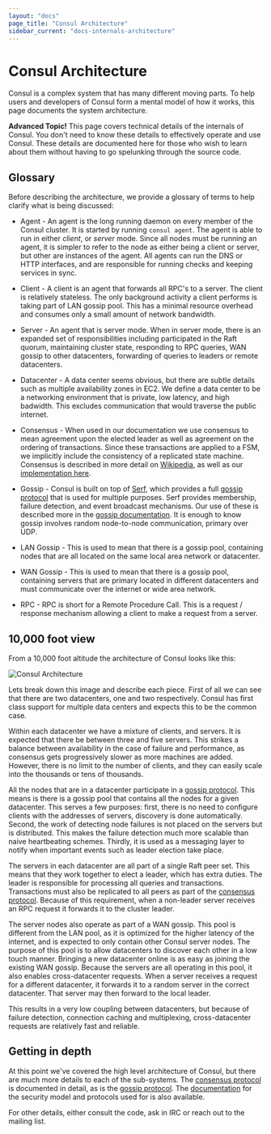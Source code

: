 ```yaml
---
layout: "docs"
page_title: "Consul Architecture"
sidebar_current: "docs-internals-architecture"
---
```


# Consul Architecture

Consul is a complex system that has many different moving parts. To help
users and developers of Consul form a mental model of how it works, this
page documents the system architecture.

<div class="alert alert-block alert-warning">
<strong>Advanced Topic!</strong> This page covers technical details of
the internals of Consul. You don't need to know these details to effectively
operate and use Consul. These details are documented here for those who wish
to learn about them without having to go spelunking through the source code.
</div>

## Glossary

Before describing the architecture, we provide a glossary of terms to help
clarify what is being discussed:

* Agent - An agent is the long running daemon on every member of the Consul cluster.
It is started by running `consul agent`. The agent is able to run in either *client*,
or *server* mode. Since all nodes must be running an agent, it is simpler to refer to
the node as either being a client or server, but other are instances of the agent. All
agents can run the DNS or HTTP interfaces, and are responsible for running checks and
keeping services in sync.

* Client - A client is an agent that forwards all RPC's to a server. The client is relatively
stateless. The only background activity a client performs is taking part of LAN gossip pool.
This has a minimal resource overhead and consumes only a small amount of network bandwidth.

* Server - An agent that is server mode. When in server mode, there is an expanded set
of responsibilities including participated in the Raft quorum, maintaining cluster state,
responding to RPC queries, WAN gossip to other datacenters, forwarding of queries to leaders
or remote datacenters.

* Datacenter - A data center seems obvious, but there are subtle details such as multiple
availability zones in EC2. We define a data center to be a networking environment that is
private, low latency, and high badwidth. This excludes communication that would traverse
the public internet.

* Consensus - When used in our documentation we use consensus to mean agreement upon
the elected leader as well as agreement on the ordering of transactions. Since these
transactions are applied to a FSM, we implicitly include the consistency of a replicated
state machine. Consensus is described in more detail on [Wikipedia](http://en.wikipedia.org/wiki/Consensus_(computer_science)),
as well as our [implementation here](/docs/internals/consensus.html).

* Gossip - Consul is built on top of [Serf](http://www.serfdom.io/), which provides a full
[gossip protocol](http://en.wikipedia.org/wiki/Gossip_protocol) that is used for multiple purposes.
Serf provides membership, failure detection, and event broadcast mechanisms. Our use of these
is described more in the [gossip documentation](/docs/internals/gossip.html). It is enough to know
gossip involves random node-to-node communication, primary over UDP.

* LAN Gossip - This is used to mean that there is a gossip pool, containing nodes that
are all located on the same local area network or datacenter.

* WAN Gossip - This is used to mean that there is a gossip pool, containing servers that
are primary located in different datacenters and must communicate over the internet or
wide area network.

* RPC - RPC is short for a Remote Procedure Call. This is a request / response mechanism
allowing a client to make a request from a server.

## 10,000 foot view

From a 10,000 foot altitude the architecture of Consul looks like this:

![Consul Architecture](/images/consul-arch.png)

Lets break down this image and describe each piece. First of all we can see
that there are two datacenters, one and two respectively. Consul has first
class support for multiple data centers and expects this to be the common case.

Within each datacenter we have a mixture of clients, and servers. It is expected
that there be between three and five servers. This strikes a balance between
availability in the case of failure and performance, as consensus gets progressively
slower as more machines are added. However, there is no limit to the number of clients,
and they can easily scale into the thousands or tens of thousands.

All the nodes that are in a datacenter participate in a [gossip protocol](/docs/internals/gossip.html).
This means is there is a gossip pool that contains all the nodes for a given datacenter. This serves
a few purposes: first, there is no need to configure clients with the addresses of servers,
discovery is done automatically. Second, the work of detecting node failures
is not placed on the servers but is distributed. This makes the failure detection much more
scalable than naive heartbeating schemes. Thirdly, it is used as a messaging layer to notify
when important events such as leader election take place.

The servers in each datacenter are all part of a single Raft peer set. This means that
they work together to elect a leader, which has extra duties. The leader is responsible for
processing all queries and transactions. Transactions must also be replicated to all peers
as part of the [consensus protocol](/docs/internals/consensus.html). Because of this requirement,
when a non-leader server receives an RPC request it forwards it to the cluster leader.

The server nodes also operate as part of a WAN gossip. This pool is different from the LAN pool,
as it is optimized for the higher latency of the internet, and is expected to only contain
other Consul server nodes. The purpose of this pool is to allow datacenters to discover each
other in a low touch manner. Bringing a new datacenter online is as easy as joining the existing
WAN gossip. Because the servers are all operating in this pool, it also enables cross-datacenter requests.
When a server receives a request for a different datacenter, it forwards it to a random server
in the correct datacenter. That server may then forward to the local leader.

This results in a very low coupling between datacenters, but because of failure detection,
connection caching and multiplexing, cross-datacenter requests are relatively fast and reliable.

## Getting in depth

At this point we've covered the high level architecture of Consul, but there are much
more details to each of the sub-systems. The [consensus protocol](/docs/internals/consensus.html) is
documented in detail, as is the [gossip protocol](/docs/internals/gossip.html). The [documentation](/docs/internals/security.html)
for the security model and protocols used for is also available.

For other details, either consult the code, ask in IRC or reach out to the mailing list.

